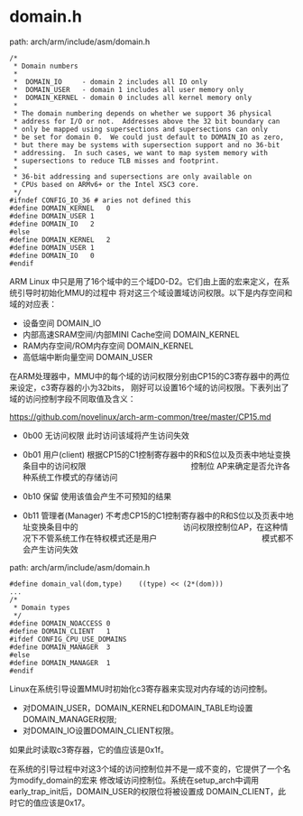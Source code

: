 domain.h
========================================

path: arch/arm/include/asm/domain.h
```
/*
 * Domain numbers
 *
 *  DOMAIN_IO     - domain 2 includes all IO only
 *  DOMAIN_USER   - domain 1 includes all user memory only
 *  DOMAIN_KERNEL - domain 0 includes all kernel memory only
 *
 * The domain numbering depends on whether we support 36 physical
 * address for I/O or not.  Addresses above the 32 bit boundary can
 * only be mapped using supersections and supersections can only
 * be set for domain 0.  We could just default to DOMAIN_IO as zero,
 * but there may be systems with supersection support and no 36-bit
 * addressing.  In such cases, we want to map system memory with
 * supersections to reduce TLB misses and footprint.
 *
 * 36-bit addressing and supersections are only available on
 * CPUs based on ARMv6+ or the Intel XSC3 core.
 */
#ifndef CONFIG_IO_36 # aries not defined this
#define DOMAIN_KERNEL	0
#define DOMAIN_USER	1
#define DOMAIN_IO	2
#else
#define DOMAIN_KERNEL	2
#define DOMAIN_USER	1
#define DOMAIN_IO	0
#endif
```

ARM Linux 中只是用了16个域中的三个域D0-D2。它们由上面的宏来定义，在系统引导时初始化MMU的过程中
将对这三个域设置域访问权限。以下是内存空间和域的对应表：

* 设备空间                            DOMAIN_IO
* 内部高速SRAM空间/内部MINI Cache空间 DOMAIN_KERNEL
* RAM内存空间/ROM内存空间             DOMAIN_KERNEL
* 高低端中断向量空间                  DOMAIN_USER

在ARM处理器中，MMU中的每个域的访问权限分别由CP15的C3寄存器中的两位来设定，c3寄存器的小为32bits，
刚好可以设置16个域的访问权限。下表列出了域的访问控制字段不同取值及含义：

https://github.com/novelinux/arch-arm-common/tree/master/CP15.md

* 0b00    无访问权限      此时访问该域将产生访问失效

* 0b01    用户(client)    根据CP15的C1控制寄存器中的R和S位以及页表中地址变换条目中的访问权限
　　　　　　　　　　　　　控制位 AP来确定是否允许各种系统工作模式的存储访问

* 0b10    保留            使用该值会产生不可预知的结果

* 0b11    管理者(Manager) 不考虑CP15的C1控制寄存器中的R和S位以及页表中地址变换条目中的
　　　　　　　　　　　　　访问权限控制位AP，在这种情况下不管系统工作在特权模式还是用户
　　　　　　　　　　　　　模式都不会产生访问失效

path: arch/arm/include/asm/domain.h
```
#define domain_val(dom,type)	((type) << (2*(dom)))
...
/*
 * Domain types
 */
#define DOMAIN_NOACCESS	0
#define DOMAIN_CLIENT	1
#ifdef CONFIG_CPU_USE_DOMAINS
#define DOMAIN_MANAGER	3
#else
#define DOMAIN_MANAGER	1
#endif
```

Linux在系统引导设置MMU时初始化c3寄存器来实现对内存域的访问控制。

* 对DOMAIN_USER，DOMAIN_KERNEL和DOMAIN_TABLE均设置DOMAIN_MANAGER权限;
* 对DOMAIN_IO设置DOMAIN_CLIENT权限。

如果此时读取c3寄存器，它的值应该是0x1f。

在系统的引导过程中对这3个域的访问控制位并不是一成不变的，它提供了一个名为modify_domain的宏来
修改域访问控制位。系统在setup_arch中调用early_trap_init后，DOMAIN_USER的权限位将被设置成
DOMAIN_CLIENT，此时它的值应该是0x17。